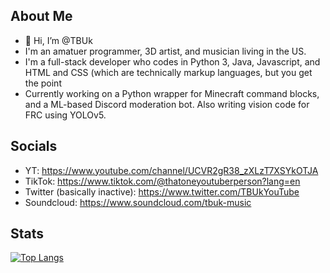 ## About Me
- 👋 Hi, I’m @TBUk
- I'm an amatuer programmer, 3D artist, and musician living in the US.
- I'm a full-stack developer who codes in Python 3, Java, Javascript, and HTML and CSS (which are technically markup languages, but you get the point
- Currently working on a Python wrapper for Minecraft command blocks, and a ML-based Discord moderation bot. Also writing vision code for FRC using YOLOv5.

## Socials
* YT: https://www.youtube.com/channel/UCVR2gR38_zXLzT7XSYkOTJA
* TikTok: https://www.tiktok.com/@thatoneyoutuberperson?lang=en
* Twitter (basically inactive): https://www.twitter.com/TBUkYouTube
* Soundcloud: https://www.soundcloud.com/tbuk-music

## Stats
[![Top Langs](https://github-readme-stats.vercel.app/api/top-langs/?username=tbukfrc)](https://github.com/anuraghazra/github-readme-stats)

